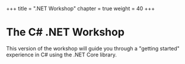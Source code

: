 +++
title = ".NET Workshop"
chapter = true
weight = 40
+++

# The C# .NET Workshop

This version of the workshop will guide you through a "getting started" experience in C# using the .NET Core library.
